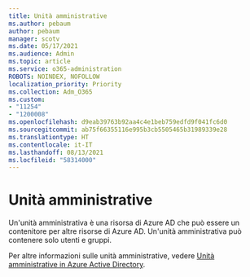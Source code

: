 ```yaml
---
title: Unità amministrative
ms.author: pebaum
author: pebaum
manager: scotv
ms.date: 05/17/2021
ms.audience: Admin
ms.topic: article
ms.service: o365-administration
ROBOTS: NOINDEX, NOFOLLOW
localization_priority: Priority
ms.collection: Adm_O365
ms.custom:
- "11254"
- "1200008"
ms.openlocfilehash: d9eab39763b92aa4c4e1beb759edfd9f041fc6d0
ms.sourcegitcommit: ab75f66355116e995b3cb5505465b31989339e28
ms.translationtype: HT
ms.contentlocale: it-IT
ms.lasthandoff: 08/13/2021
ms.locfileid: "58314000"
---
```

# <a name="administrative-units"></a>Unità amministrative

Un'unità amministrativa è una risorsa di Azure AD che può essere un contenitore per altre risorse di Azure AD. Un'unità amministrativa può contenere solo utenti e gruppi.

Per altre informazioni sulle unità amministrative, vedere [Unità amministrative in Azure Active Directory](https://docs.microsoft.com/azure/active-directory/roles/administrative-units).